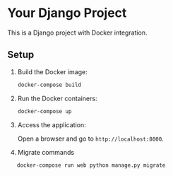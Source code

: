 # Your Django Project

This is a Django project with Docker integration.

## Setup

1. Build the Docker image:

    ```bash
    docker-compose build
    ```

2. Run the Docker containers:

    ```bash
    docker-compose up
    ```

3. Access the application:

    Open a browser and go to `http://localhost:8000`.


4. Migrate commands
 
 ```bash
    docker-compose run web python manage.py migrate
  ```
